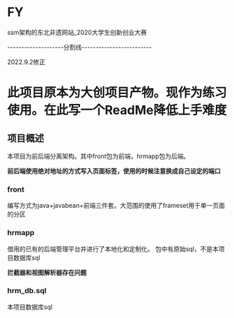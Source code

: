 # FY

ssm架构的东北非遗网站_2020大学生创新创业大赛

--------------------分割线-------------------------

2022.9.2修正
# 此项目原本为大创项目产物。现作为练习使用。在此写一个ReadMe降低上手难度

## 项目概述
本项目为前后端分离架构。其中front包为前端，hrmapp包为后端。

__前后端使用绝对地址的方式写入页面标签，使用的时候注意换成自己设定的端口__


### front
编写方式为java+javabean+前端三件套。大范围的使用了frameset用于单一页面的分区

### hrmapp
借用的已有的后端管理平台并进行了本地化和定制化。
包中有原始sql，不是本项目数据库sql

__拦截器和视图解析器存在问题__

### hrm_db.sql
本项目数据库sql
